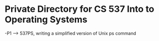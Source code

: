 # Private Directory for CS 537 Into to Operating Systems #
-P1 --> 537PS, writing a simplified version of Unix ps command
